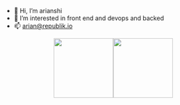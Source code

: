 - 👋 Hi, I’m arianshi
- 👀 I’m interested in front end and devops and backed
- 📫 arian@republik.io
<div style="display:flex;flex-direction:row;justify-content: center;">
  <img height="137px" src="https://github-readme-stats.vercel.app/api?username=arianshirepublik&hide_title=false&hide_border=true&show_icons=trueline_height=21&text_color=000&icon_color=000&bg_color=0,ea6161,ffc64d,fffc4d,52fa5a&theme=graywhite"/>
  <img height="137px" src="https://github-readme-stats.vercel.app/api/top-langs/?username=arianshirepublik&hide_title=false&hide_border=true&layout=compact&langs_count=6&text_color=000&icon_color=fff&bg_color=0,52fa5a,4dfcff,c64dff&theme=graywhite"/>
</div>
